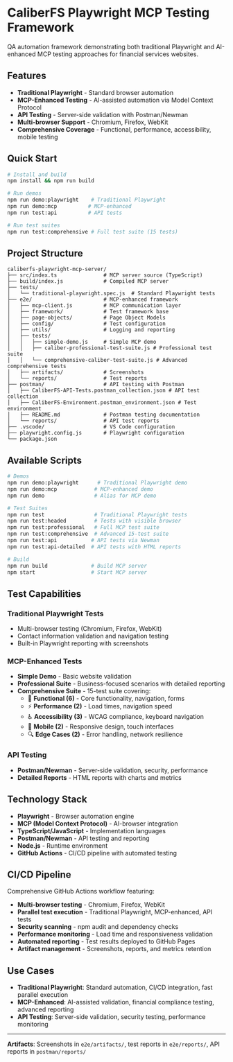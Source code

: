 # CaliberFS Playwright MCP Testing Framework

QA automation framework demonstrating both traditional Playwright and AI-enhanced MCP testing approaches for financial services websites.

## Features

- **Traditional Playwright** - Standard browser automation
- **MCP-Enhanced Testing** - AI-assisted automation via Model Context Protocol  
- **API Testing** - Server-side validation with Postman/Newman
- **Multi-browser Support** - Chromium, Firefox, WebKit
- **Comprehensive Coverage** - Functional, performance, accessibility, mobile testing

## Quick Start

```bash
# Install and build
npm install && npm run build

# Run demos
npm run demo:playwright    # Traditional Playwright
npm run demo:mcp          # MCP-enhanced
npm run test:api          # API tests

# Run test suites
npm run test:comprehensive # Full test suite (15 tests)
```

## Project Structure

```
caliberfs-playwright-mcp-server/
├── src/index.ts               # MCP server source (TypeScript)
├── build/index.js             # Compiled MCP server
├── tests/
│   └── traditional-playwright.spec.js  # Standard Playwright tests
├── e2e/                       # MCP-enhanced framework
│   ├── mcp-client.js          # MCP communication layer
│   ├── framework/             # Test framework base
│   ├── page-objects/          # Page Object Models
│   ├── config/                # Test configuration
│   ├── utils/                 # Logging and reporting
│   ├── tests/
│   │   ├── simple-demo.js     # Simple MCP demo
│   │   ├── caliber-professional-test-suite.js # Professional test suite
│   │   └── comprehensive-caliber-test-suite.js # Advanced comprehensive tests
│   ├── artifacts/             # Screenshots
│   └── reports/               # Test reports
├── postman/                   # API testing with Postman
│   ├── CaliberFS-API-Tests.postman_collection.json # API test collection
│   ├── CaliberFS-Environment.postman_environment.json # Test environment
│   ├── README.md              # Postman testing documentation
│   └── reports/               # API test reports
├── .vscode/                   # VS Code configuration
├── playwright.config.js       # Playwright configuration
└── package.json
```

## Available Scripts

```bash
# Demos
npm run demo:playwright      # Traditional Playwright demo
npm run demo:mcp            # MCP-enhanced demo
npm run demo                # Alias for MCP demo

# Test Suites  
npm run test                # Traditional Playwright tests
npm run test:headed         # Tests with visible browser
npm run test:professional   # Full MCP test suite
npm run test:comprehensive  # Advanced 15-test suite
npm run test:api           # API tests via Newman
npm run test:api-detailed  # API tests with HTML reports

# Build
npm run build              # Build MCP server
npm start                  # Start MCP server
```

## Test Capabilities

### Traditional Playwright Tests
- Multi-browser testing (Chromium, Firefox, WebKit)
- Contact information validation and navigation testing
- Built-in Playwright reporting with screenshots

### MCP-Enhanced Tests  
- **Simple Demo** - Basic website validation
- **Professional Suite** - Business-focused scenarios with detailed reporting
- **Comprehensive Suite** - 15-test suite covering:
  - 🔧 **Functional (6)** - Core functionality, navigation, forms
  - ⚡ **Performance (2)** - Load times, navigation speed  
  - ♿ **Accessibility (3)** - WCAG compliance, keyboard navigation
  - 📱 **Mobile (2)** - Responsive design, touch interfaces
  - 🔍 **Edge Cases (2)** - Error handling, network resilience

### API Testing
- **Postman/Newman** - Server-side validation, security, performance
- **Detailed Reports** - HTML reports with charts and metrics

## Technology Stack

- **Playwright** - Browser automation engine
- **MCP (Model Context Protocol)** - AI-browser integration
- **TypeScript/JavaScript** - Implementation languages  
- **Postman/Newman** - API testing and reporting
- **Node.js** - Runtime environment
- **GitHub Actions** - CI/CD pipeline with automated testing

## CI/CD Pipeline

Comprehensive GitHub Actions workflow featuring:
- **Multi-browser testing** - Chromium, Firefox, WebKit
- **Parallel test execution** - Traditional Playwright, MCP-enhanced, API tests
- **Security scanning** - npm audit and dependency checks
- **Performance monitoring** - Load time and responsiveness validation
- **Automated reporting** - Test results deployed to GitHub Pages
- **Artifact management** - Screenshots, reports, and metrics retention

## Use Cases

- **Traditional Playwright**: Standard automation, CI/CD integration, fast parallel execution
- **MCP-Enhanced**: AI-assisted validation, financial compliance testing, advanced reporting
- **API Testing**: Server-side validation, security testing, performance monitoring

---

**Artifacts**: Screenshots in `e2e/artifacts/`, test reports in `e2e/reports/`, API reports in `postman/reports/`
